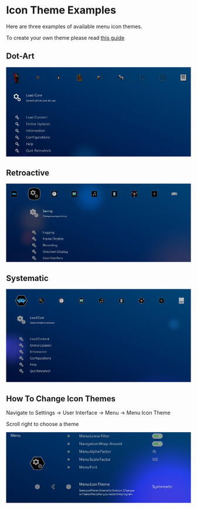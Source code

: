 # Icon Theme Examples

Here are three examples of available menu icon themes.

To create your own theme please read [this guide](themes.md)

## Dot-Art

![Screenshot](images/themes/RA-Dot-Art.png)

## Retroactive

![Screenshot](images/themes/RA-Retroactive.png)

## Systematic

![Screenshot](images/themes/RA-Systematic.png)


## How To Change Icon Themes

Navigate to Settings -> User Interface -> Menu -> Menu Icon Theme

Scroll right to choose a theme

![Screenshot](images/themes/change-icons.png)
